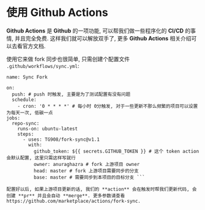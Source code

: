 # 使用 Github Actions

**Github Actions** 是 **Github** 的一项功能, 可以帮我们做一些程序化的 **CI/CD** 的事情, 并且完全免费. 这样我们就可以解放双手了, 更多 **Github Actions** 相关介绍可以去看官方文档.

使用它来做 fork 同步也很简单, 只需创建个配置文件 `.github/workflows/sync.yml`:

``` # .github/workflows/sync.yml
name: Sync Fork

on:
  push: # push 时触发, 主要是为了测试配置有没有问题
  schedule:
    - cron: '0 * * * *' # 每小时 0分触发, 对于一些更新不那么频繁的项目可以设置为每天一次, 低碳一点
jobs:
  repo-sync:
    runs-on: ubuntu-latest
    steps:
      - uses: TG908/fork-sync@v1.1
        with:
          github_token: ${{ secrets.GITHUB_TOKEN }} # 这个 token action 会默认配置, 这里只需这样写就行
          owner: anuraghazra # fork 上游项目 owner
          head: master # fork 上游项目需要同步的分支
          base: master # 需要同步到本项目的目标分支 ```
          
配置好以后, 如果上游项目更新的话, 我们的 **action** 会在触发时帮我们更新代码, 会创建 **pr** 并且会自动 **merge**. 更多参数请查看 https://github.com/marketplace/actions/fork-sync.
